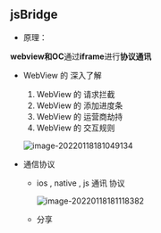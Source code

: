 ## jsBridge

+ 原理：

​	**webview和OC**通过**iframe**进行**协议通讯**

+ WebView 的 深入了解

  1. WebView 的 请求拦截
  2. WebView 的 添加进度条
  3. WebView 的 运营商劫持
  4. WebView 的 交互规则

  ![image-20220118181049134](https://gitee.com/yt46767/doc/raw/master/image-20220118181049134.png)

+ 通信协议

  + ios , native , js 通讯 协议

    ![image-20220118181118382](https://gitee.com/yt46767/doc/raw/master/image-20220118181118382.png)

  + 分享